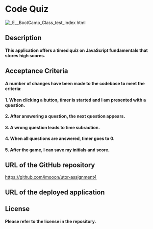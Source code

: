 # Code Quiz

![_E__BootCamp_Class_test_index html](https://github.com/imooon/utor-assignment4/assets/110244046/06654f03-978d-4e0f-9c8e-1ef4bcd75896)



## Description

#### This application offers a timed quiz on JavaScript fundamentals that stores high scores.
 

## Acceptance Criteria

#### A number of changes have been made to the codebase to meet the criteria:

#### 1. When clicking a button, timer is started and I am presented with a question.
#### 2. After answering a question, the next question appears. 
#### 3. A wrong question leads to time subraction.
#### 4. When all questions are answered, timer goes to 0. 
#### 5. After the game, I can save my initials and score.

## URL of the GitHub repository 

https://github.com/imooon/utor-assignment4


## URL of the deployed application

## License 

#### Please refer to the license in the repository.
